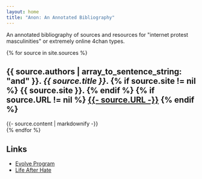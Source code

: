 ```yaml
---
layout: home
title: "Anon: An Annotated Bibliography"
---
```


An annotated bibliography of sources and resources for "internet
protest masculinities" or extremely online 4chan types.

<!-- - Martin Kantor. *Distancing: Avoidant Personality Disorder*. -->

<!-- - name:  Far-Right Canon -->
<!-- - J. R. R. Tolkien. *The Lord of the Rings* -->
<!-- - Andrew Anglin. [*A Normie's Guide to the Alt-Right*](https://web.archive.org/web/20231210135756/https://dailystormer.in/a-normies-guide-to-the-alt-right/). -->
<!-- - Andrew Mac Donald (William Pierce). [*The Turner Diaries*](https://archive.org/details/the-turner-diaries-andrew-mac-donald-william-pierce). -->
<!-- Philosphy -->
<!-- + Albert Camus. *The Rebel*. -->
<!-- + Max Stirner. The Unique and Its Property -->
{% for source in site.sources %}
<section>
  <h2 class="bib">
    {{ source.authors | array_to_sentence_string: "and" }}.
    <i>{{ source.title }}</i>.
    {% if source.site != nil %}
    {{ source.site }}.
    {% endif %}
    {% if source.URL != nil %}
    <a href="{{- source.URL -}}">{{- source.URL -}}</a>
    {% endif %}
  </h2>
  <div class="bib-anno">
  {{- source.content | markdownify -}}
  </div>
</section>
{% endfor %}

## Links

+ [Evolve Program](https://evolveprogram.ca)
+ [Life After Hate](https://lifeafterhate.org)
